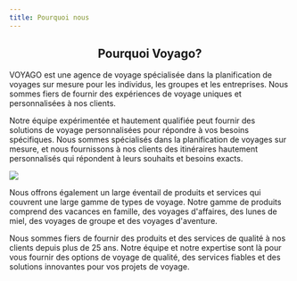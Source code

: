 ```yaml
---
title: Pourquoi nous
---
```

## **<center>Pourquoi Voyago?</center>**

VOYAGO est une agence de voyage spécialisée dans la planification de voyages sur mesure pour les individus, les groupes et les entreprises. Nous sommes fiers de fournir des expériences de voyage uniques et personnalisées à nos clients.

Notre équipe expérimentée et hautement qualifiée peut fournir des solutions de voyage personnalisées pour répondre à vos besoins spécifiques. Nous sommes spécialisés dans la planification de voyages sur mesure, et nous fournissons à nos clients des itinéraires hautement personnalisés qui répondent à leurs souhaits et besoins exacts.

![](img/♡-qiqi.jpg)

Nous offrons également un large éventail de produits et services qui couvrent une large gamme de types de voyage. Notre gamme de produits comprend des vacances en famille, des voyages d'affaires, des lunes de miel, des voyages de groupe et des voyages d'aventure.

Nous sommes fiers de fournir des produits et des services de qualité à nos clients depuis plus de 25 ans. Notre équipe et notre expertise sont là pour vous fournir des options de voyage de qualité, des services fiables et des solutions innovantes pour vos projets de voyage.